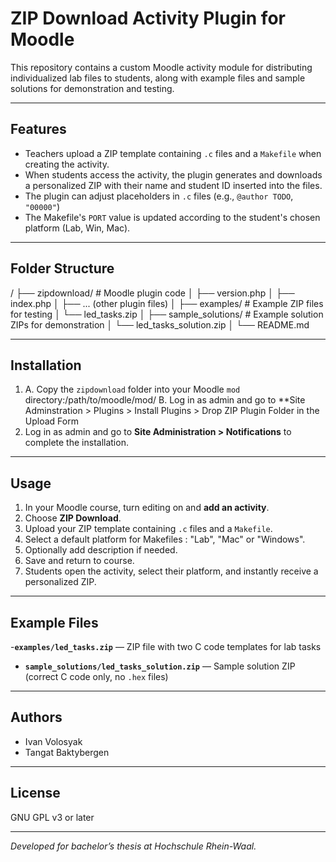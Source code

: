 # ZIP Download Activity Plugin for Moodle

This repository contains a custom Moodle activity module for distributing individualized lab files to students, 
along with example files and sample solutions for demonstration and testing.

---

## Features

- Teachers upload a ZIP template containing `.c` files and a `Makefile` when creating the activity.
- When students access the activity, the plugin generates and downloads a personalized ZIP with their name and student ID inserted into the files.
- The plugin can adjust placeholders in `.c` files (e.g., `@author TODO`, `"00000"`)
- The Makefile's `PORT` value is updated according to the student's chosen platform (Lab, Win, Mac).

---

## Folder Structure

/
├── zipdownload/ # Moodle plugin code
│ ├── version.php
│ ├── index.php
│ ├── ... (other plugin files)
│
├── examples/ # Example ZIP files for testing
│ └── led_tasks.zip
│
├── sample_solutions/ # Example solution ZIPs for demonstration
│ └── led_tasks_solution.zip
│
└── README.md

---

## Installation

1. A. Copy the `zipdownload` folder into your Moodle `mod` directory:/path/to/moodle/mod/
   B. Log in as admin and go to **Site Adminstration > Plugins > Install Plugins > Drop ZIP Plugin Folder in the Upload Form
2. Log in as admin and go to **Site Administration > Notifications** to complete the installation.

---

## Usage

1. In your Moodle course, turn editing on and **add an activity**.
2. Choose **ZIP Download**.
3. Upload your ZIP template containing `.c` files and a `Makefile`.
4. Select a default platform for Makefiles : "Lab", "Mac" or "Windows".
5. Optionally add description if needed.
6. Save and return to course.
7. Students open the activity, select their platform, and instantly receive a personalized ZIP.

---

## Example Files

-**`examples/led_tasks.zip`** — ZIP file with two C code templates for lab tasks
- **`sample_solutions/led_tasks_solution.zip`** — Sample solution ZIP (correct C code only, no `.hex` files)

---

## Authors

- Ivan Volosyak
- Tangat Baktybergen

---

## License

GNU GPL v3 or later

---

*Developed for bachelor’s thesis at Hochschule Rhein-Waal.*



